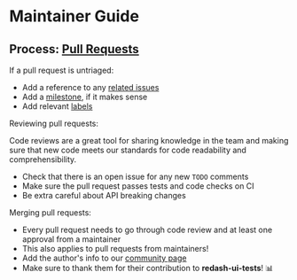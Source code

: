 # Maintainer Guide

## Process: [Pull Requests][pull requests]

If a pull request is untriaged:

- Add a reference to any [related issues][issues]
- Add a [milestone][milestones], if it makes sense
- Add relevant [labels][labels]

Reviewing pull requests:

Code reviews are a great tool for sharing knowledge in the team and making
sure that new code meets our standards for code readability and
comprehensibility.

- Check that there is an open issue for any new `TODO` comments
- Make sure the pull request passes tests and code checks on CI
- Be extra careful about API breaking changes

Merging pull requests:

- Every pull request needs to go through code review and at least one
approval from a maintainer
- This also applies to pull requests from maintainers!
- Add the author's info to our [community page][community]
- Make sure to thank them for their contribution to **redash-ui-tests**! 📊

[community]: community.md
[issues]: https://github.com/mozilla/redash-ui-tests/issues
[labels]: https://github.com/mozilla/redash-ui-tests/labels
[milestones]: https://github.com/mozilla/redash-ui-tests/milestones
[pull requests]: https://github.com/mozilla/redash-ui-tests/pulls